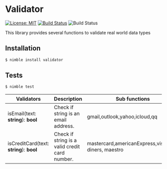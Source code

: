 # Validator

[![License: MIT](https://img.shields.io/badge/license-MIT-blue)](./LICENSE)
[![Build Status](https://travis-ci.org/Adeohluwa/validator.svg?branch=master)](https://travis-ci.org/Adeohluwa/validator)
![Build Status](https://img.shields.io/github/last-commit/adeohluwa/validator?style=flat-square)

This library provides several functions to validate real world data types

## Installation
```bash
$ nimble install validator
```

## Tests
```bash
$ nimble test
```


Validators            |     Description         |     Sub functions
----------------------|-------------------------|------------------------------------------------------------
isEmail(text: **string**): **bool**              | Check if string is an email address. |   gmail,outlook,yahoo,icloud,qq
isCreditCard(text: **string**): **bool**         | Check if string is a valid credit card number.| mastercard,americanExpress,visa,JCB, diners, maestro
